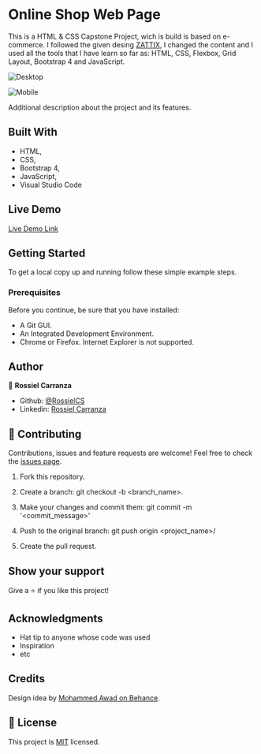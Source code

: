 # Online Shop Web Page
 This is a HTML & CSS Capstone Project, wich is build is based on e-commerce. 
 I followed the given desing [ZATTIX](https://www.behance.net/gallery/24796463/ZATTIX), I changed the content and I used all the tools that I have learn so far as: HTML, CSS, 
 Flexbox, Grid Layout, Bootstrap 4 and JavaScript.
 
 

![Desktop](https://user-images.githubusercontent.com/60085697/78061768-14bbd780-7364-11ea-9753-e0f2ae6ed291.png)

![Mobile](https://user-images.githubusercontent.com/60085697/78061873-3d43d180-7364-11ea-9155-1bc2f4435d95.png)

Additional description about the project and its features.

## Built With

- HTML,
- CSS,
- Bootstrap 4,
- JavaScript,
- Visual Studio Code


## Live Demo

[Live Demo Link](https://raw.githack.com/RossielCS/Online-shop-Web-page/Home-and-Search/index.html)


## Getting Started

To get a local copy up and running follow these simple example steps.

### Prerequisites
Before you continue, be sure that you have installed:
* A Git GUI.
* An Integrated Development Environment.
* Chrome or Firefox. Internet Explorer is not supported.

## Author

👤 **Rossiel Carranza**

* Github: [@RossielCS](https://github.com/RossielCS)
* Linkedin: [Rossiel Carranza](https://www.linkedin.com/in/rossiel-carranza-1666b11a1/)

## 🤝 Contributing

Contributions, issues and feature requests are welcome!
Feel free to check the [issues page](issues/).

1. Fork this repository.

2. Create a branch: git checkout -b <branch_name>.

3. Make your changes and commit them: git commit -m '<commit_message>'

4. Push to the original branch: git push origin <project_name>/<location>

5. Create the pull request.


## Show your support

Give a ⭐️ if you like this project!

## Acknowledgments

- Hat tip to anyone whose code was used
- Inspiration
- etc

## Credits

Design idea by [Mohammed Awad on Behance](https://www.behance.net/M_Awad).

## 📝 License

This project is [MIT](lic.url) licensed.